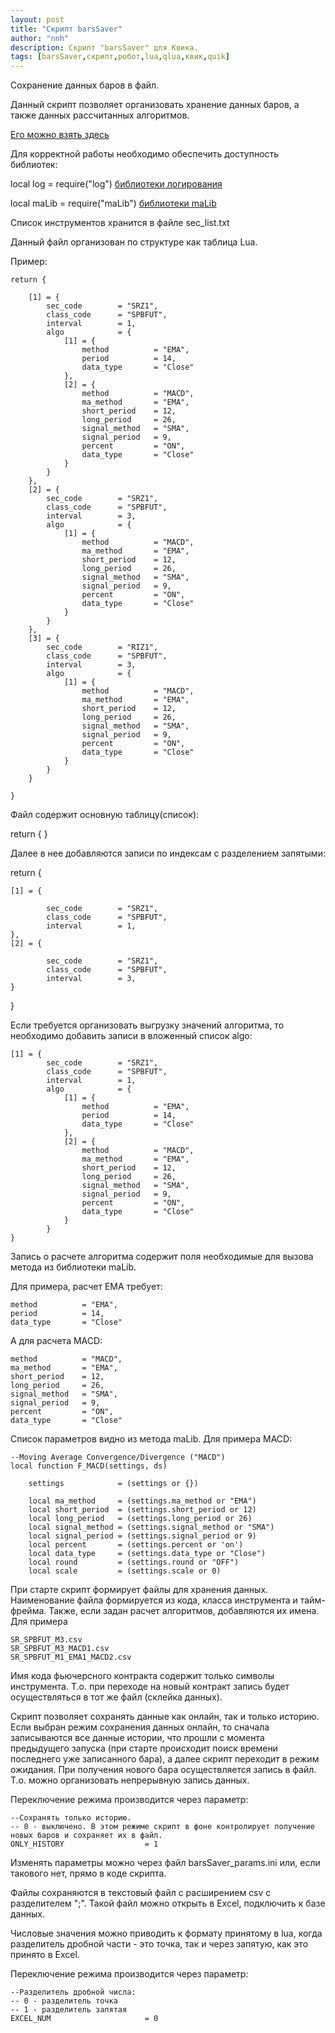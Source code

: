 ```yaml
---
layout: post
title: "Скрипт barsSaver"
author: "nnh"
description: Cкрипт "barsSaver" для Квика.
tags: [barsSaver,скрипт,робот,lua,qlua,квик,quik]
---
```


Сохранение данных баров в файл.

Данный скрипт позволяет организовать хранение данных баров, а также данных рассчитанных алгоритмов.

[Его можно взять здесь](https://github.com/nick-nh/qlua/blob/master/barsSaver)

Для корректной работы необходимо обеспечить доступность библиотек:

local log   = require("log") [библиотеки логирования](https://github.com/nick-nh/qlua/tree/master/logging)

local maLib = require("maLib") [библиотеки maLib](https://github.com/nick-nh/qlua/tree/master/maLib.lua)

Список инструментов хранится в файле sec_list.txt

Данный файл организован по структуре как таблица Lua.

Пример:

    return {

        [1] = {
            sec_code        = "SRZ1",
            class_code      = "SPBFUT",
            interval        = 1,
            algo            = {
                [1] = {
                    method          = "EMA",
                    period          = 14,
                    data_type       = "Close"
                },
                [2] = {
                    method          = "MACD",
                    ma_method       = "EMA",
                    short_period    = 12,
                    long_period     = 26,
                    signal_method   = "SMA",
                    signal_period   = 9,
                    percent         = "ON",
                    data_type       = "Close"
                }
            }
        },
        [2] = {
            sec_code        = "SRZ1",
            class_code      = "SPBFUT",
            interval        = 3,
            algo            = {
                [1] = {
                    method          = "MACD",
                    ma_method       = "EMA",
                    short_period    = 12,
                    long_period     = 26,
                    signal_method   = "SMA",
                    signal_period   = 9,
                    percent         = "ON",
                    data_type       = "Close"
                }
            }
        },
        [3] = {
            sec_code        = "RIZ1",
            class_code      = "SPBFUT",
            interval        = 3,
            algo            = {
                [1] = {
                    method          = "MACD",
                    ma_method       = "EMA",
                    short_period    = 12,
                    long_period     = 26,
                    signal_method   = "SMA",
                    signal_period   = 9,
                    percent         = "ON",
                    data_type       = "Close"
                }
            }
        }

    }

Файл содержит основную таблицу(список):

return {
}

Далее в нее добавляются записи по индексам с разделением запятыми:

return {

    [1] = {

            sec_code        = "SRZ1",
            class_code      = "SPBFUT",
            interval        = 1,
    },
    [2] = {

            sec_code        = "SRZ1",
            class_code      = "SPBFUT",
            interval        = 3,
    }
}

Если требуется организовать выгрузку значений алгоритма, то необходимо добавить записи в вложенный список algo:

    [1] = {
            sec_code        = "SRZ1",
            class_code      = "SPBFUT",
            interval        = 1,
            algo            = {
                [1] = {
                    method          = "EMA",
                    period          = 14,
                    data_type       = "Close"
                },
                [2] = {
                    method          = "MACD",
                    ma_method       = "EMA",
                    short_period    = 12,
                    long_period     = 26,
                    signal_method   = "SMA",
                    signal_period   = 9,
                    percent         = "ON",
                    data_type       = "Close"
                }
            }
    }

Запись о расчете алгоритма содержит поля необходимые для вызова метода из библиотеки maLib.

Для примера, расчет EMA требует:

    method          = "EMA",
    period          = 14,
    data_type       = "Close"

А для расчета MACD:

    method          = "MACD",
    ma_method       = "EMA",
    short_period    = 12,
    long_period     = 26,
    signal_method   = "SMA",
    signal_period   = 9,
    percent         = "ON",
    data_type       = "Close"

Список параметров видно из метода maLib. Для примера MACD:

    --Moving Average Convergence/Divergence ("MACD")
    local function F_MACD(settings, ds)

        settings            = (settings or {})

        local ma_method     = (settings.ma_method or "EMA")
        local short_period  = (settings.short_period or 12)
        local long_period   = (settings.long_period or 26)
        local signal_method = (settings.signal_method or "SMA")
        local signal_period = (settings.signal_period or 9)
        local percent       = (settings.percent or 'on')
        local data_type     = (settings.data_type or "Close")
        local round         = (settings.round or "OFF")
        local scale         = (settings.scale or 0)


При старте скрипт формирует файлы для хранения данных. Наименование файла формируется из кода, класса инструмента и тайм-фрейма. Также, если задан расчет алгоритмов, добавляются их имена. Для примера

    SR_SPBFUT_M3.csv
    SR_SPBFUT_M3_MACD1.csv
    SR_SPBFUT_M1_EMA1_MACD2.csv

Имя кода фьючерсного контракта содержит только символы инструмента. Т.о. при переходе на новый контракт запись будет осуществляться в тот же файл (склейка данных).

Скрипт позволяет сохранять данные как онлайн, так и только историю. Если выбран режим сохранения данных онлайн, то сначала записываются все данные истории, что прошли с момента предыдущего запуска (при старте происходит поиск времени последнего уже записанного бара), а далее скрипт переходит в режим ожидания. При получения нового бара осуществляется запись в файл. Т.о. можно организовать непрерывную запись данных.

Переключение режима производится через параметр:

    --Сохранять только историю.
    -- 0 - выключено. В этом режиме скрипт в фоне контролирует получение новых баров и сохраняет их в файл.
    ONLY_HISTORY                  = 1

Изменять параметры можно через файл barsSaver_params.ini или, если такового нет, прямо в коде скрипта.

Файлы сохраняются в текстовый файл с расширением csv с разделителем ";". Такой файл можно открыть в Excel, подключить к базе данных.

Числовые значения можно приводить к формату принятому в lua, когда разделитель дробной части - это точка, так и через запятую, как это принято в Excel.

Переключение режима производится через параметр:

    --Разделитель дробной числа:
    -- 0 - разделитель точка
    -- 1 - разделитель запятая
    EXCEL_NUM                     = 0